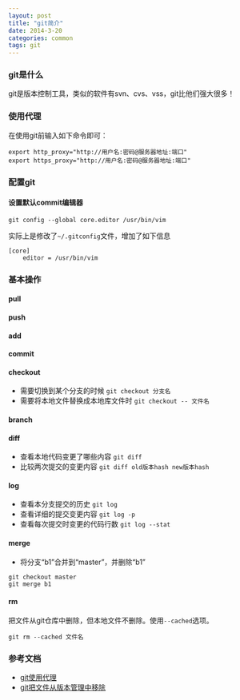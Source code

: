 ```yaml
---
layout: post
title: "git简介"
date: 2014-3-20
categories: common
tags: git
---
```


### git是什么

git是版本控制工具，类似的软件有svn、cvs、vss，git比他们强大很多！

### 使用代理

在使用git前输入如下命令即可：

```
export http_proxy="http://用户名:密码@服务器地址:端口"
export https_proxy="http://用户名:密码@服务器地址:端口"
```

### 配置git

#### 设置默认commit编辑器

```
git config --global core.editor /usr/bin/vim
```
实际上是修改了`~/.gitconfig`文件，增加了如下信息
```
[core]
	editor = /usr/bin/vim
```

### 基本操作

#### pull

#### push

#### add

#### commit

#### checkout

*  需要切换到某个分支的时候
   `git checkout 分支名`
*  需要将本地文件替换成本地库文件时
   `git checkout -- 文件名`

#### branch

#### diff

* 查看本地代码变更了哪些内容
	`git diff`
* 比较两次提交的变更内容
	`git diff old版本hash new版本hash`

#### log

*  查看本分支提交的历史
   `git log`
*  查看详细的提交变更内容
   `git log -p`
*  查看每次提交时变更的代码行数
   `git log --stat`

#### merge

*  将分支“b1”合并到“master”，并删除“b1”

```
git checkout master
git merge b1
```

#### rm

把文件从git仓库中删除，但本地文件不删除。使用`--cached`选项。

```
git rm --cached 文件名
```

### 参考文档

*  [git使用代理](http://www.chenshake.com/git-uses-a-proxy/)
*  [git把文件从版本管理中移除](http://blog.sina.com.cn/s/blog_59fb90df0101980a.html)

